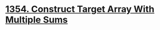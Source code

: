 # [1354. Construct Target Array With Multiple Sums](https://leetcode.com/problems/construct-target-array-with-multiple-sums/)

